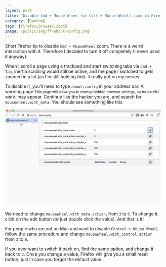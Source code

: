 ```yaml
---
layout: post
title: "Disable Cmd + Mouse Wheel (or Ctrl + Mouse Wheel) zoom in Firefox"
category: [Random]
tags: [firefox,browser,zoom]
image: /public/img/ff-about-config.png
---
```


Short Firefox tip to disable `Cmd + MouseWheel` zoom. There is a weird interaction with it. Therefore I decided to turn it off completely (I never used it anyway).

When I scroll a page using a trackpad and start switching tabs via `Cmd + Tab`, inertia scrolling would still be active, and the page I switched to gets zoomed in a lot (as I'm still holding `Cmd`). It really got on my nerves.

<!--more-->

To disable it, you'll need to type `about:config` in your address bar. A
<label class="SideNote-trigger">warning page</label>
<small class="SideNote">
This page will allow you to change hidden browser settings, so be careful with it.
</small>
may appear. Continue like the hacker you are, and search for `mousewheel.with_meta`. You should see something like this:

![Firefox about:config page](/public/img/ff-about-config.png)

We need to change `mousewheel.with_meta.action`, from `3` to `0`. To change it, click on the edit button (or just double click the value). And that is it!

For people who are not on Mac and want to disable `Control + Mouse Wheel`, follow the same procedure and change `mousewheel.with_control.action` from `3` to `0`.

If you ever want to switch it back on, find the same option, and change it back to `3`. Once you change a value, Firefox will give you a small reset button, just in case you forgot the default value.
